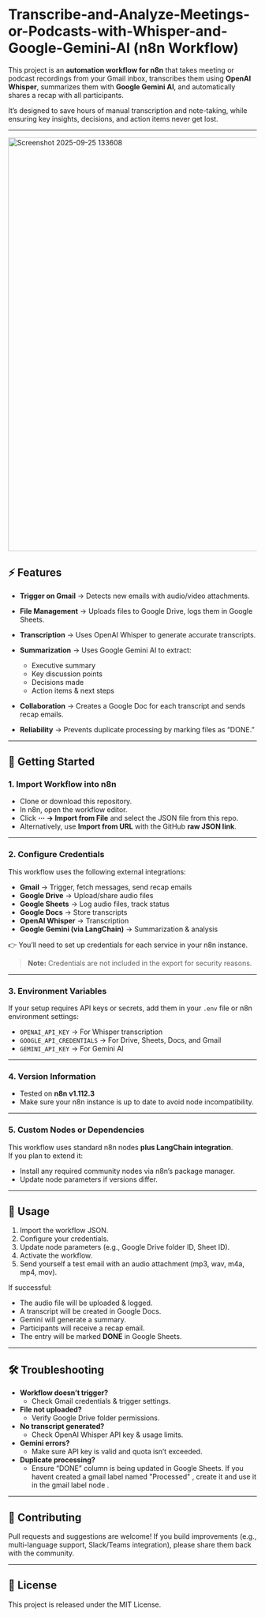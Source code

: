 # Transcribe-and-Analyze-Meetings-or-Podcasts-with-Whisper-and-Google-Gemini-AI (n8n Workflow)

This project is an **automation workflow for n8n** that takes meeting or podcast recordings from your Gmail inbox, transcribes them using **OpenAI Whisper**, summarizes them with **Google Gemini AI**, and automatically shares a recap with all participants.  

It’s designed to save hours of manual transcription and note-taking, while ensuring key insights, decisions, and action items never get lost.  

---
 <img width="1822" height="838" alt="Screenshot 2025-09-25 133608" src="https://github.com/user-attachments/assets/f96f3b91-a58d-4ecf-aef3-b71cbdcbcef3" />

## ⚡ Features
- **Trigger on Gmail** → Detects new emails with audio/video attachments.  
- **File Management** → Uploads files to Google Drive, logs them in Google Sheets.  
- **Transcription** → Uses OpenAI Whisper to generate accurate transcripts.  
- **Summarization** → Uses Google Gemini AI to extract: 

  - Executive summary  
  - Key discussion points  
  - Decisions made  
  - Action items & next steps  
- **Collaboration** → Creates a Google Doc for each transcript and sends recap emails.  
- **Reliability** → Prevents duplicate processing by marking files as “DONE.”  

---

## 🚀 Getting Started

### 1. Import Workflow into n8n
- Clone or download this repository.  
- In n8n, open the workflow editor.  
- Click **⋯ → Import from File** and select the JSON file from this repo.  
- Alternatively, use **Import from URL** with the GitHub **raw JSON link**.  

---

### 2. Configure Credentials
This workflow uses the following external integrations:  
- **Gmail** → Trigger, fetch messages, send recap emails  
- **Google Drive** → Upload/share audio files  
- **Google Sheets** → Log audio files, track status  
- **Google Docs** → Store transcripts  
- **OpenAI Whisper** → Transcription  
- **Google Gemini (via LangChain)** → Summarization & analysis  

👉 You’ll need to set up credentials for each service in your n8n instance.  
> **Note:** Credentials are not included in the export for security reasons.  

---

### 3. Environment Variables
If your setup requires API keys or secrets, add them in your `.env` file or n8n environment settings:  
- `OPENAI_API_KEY` → For Whisper transcription  
- `GOOGLE_API_CREDENTIALS` → For Drive, Sheets, Docs, and Gmail  
- `GEMINI_API_KEY` → For Gemini AI  

---

### 4. Version Information
- Tested on **n8n v1.112.3**  
- Make sure your n8n instance is up to date to avoid node incompatibility.  

---

### 5. Custom Nodes or Dependencies
This workflow uses standard n8n nodes **plus LangChain integration**.  
If you plan to extend it:  
- Install any required community nodes via n8n’s package manager.  
- Update node parameters if versions differ.  

---

## 📝 Usage
1. Import the workflow JSON.  
2. Configure your credentials.  
3. Update node parameters (e.g., Google Drive folder ID, Sheet ID).  
4. Activate the workflow.  
5. Send yourself a test email with an audio attachment (mp3, wav, m4a, mp4, mov).  

If successful:  
- The audio file will be uploaded & logged.  
- A transcript will be created in Google Docs.  
- Gemini will generate a summary.  
- Participants will receive a recap email.  
- The entry will be marked **DONE** in Google Sheets.  

---

## 🛠️ Troubleshooting
- **Workflow doesn’t trigger?**  
  - Check Gmail credentials & trigger settings.  
- **File not uploaded?**  
  - Verify Google Drive folder permissions.  
- **No transcript generated?**  
  - Check OpenAI Whisper API key & usage limits.  
- **Gemini errors?**  
  - Make sure API key is valid and quota isn’t exceeded.  
- **Duplicate processing?**
  - Ensure “DONE” column is being updated in Google Sheets. If you havent created a gmail label named "Processed" , create it and use it in the gmail label node .

---

## 🤝 Contributing
Pull requests and suggestions are welcome! If you build improvements (e.g., multi-language support, Slack/Teams integration), please share them back with the community.  

---

## 📄 License
This project is released under the MIT License.  

